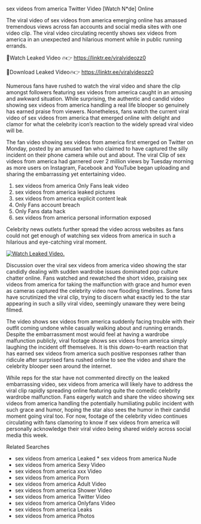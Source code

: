 ﻿sex videos from america Twitter Video [Watch N*de] Online

The viral video of ﻿sex videos from america emerging online has amassed tremendous views across fan accounts and social media sites with one video clip. The viral video circulating recently shows ﻿sex videos from america in an unexpected and hilarious moment while in public running errands. 

🔴Watch Leaked Video 🔥👉  https://linktr.ee/viralvideozz0 

🔴Download Leaked Video🔥👉  https://linktr.ee/viralvideozz0 

Numerous fans have rushed to watch the viral video and share the clip amongst followers featuring ﻿sex videos from america caught in an amusing and awkward situation. While surprising, the authentic and candid video showing ﻿sex videos from america handling a real life blooper so genuinely has earned praise from viewers. Nonetheless, fans watch the current viral video of ﻿sex videos from america that emerged online with delight and clamor for what the celebrity icon’s reaction to the widely spread viral video will be.

The fan video showing ﻿sex videos from america first emerged on Twitter on Monday, posted by an amused fan who claimed to have captured the silly incident on their phone camera while out and about. The viral Clip of ﻿sex videos from america had garnered over 2 million views by Tuesday morning as more users on Instagram, Facebook and YouTube began uploading and sharing the embarrassing yet entertaining video. 

1. ﻿sex videos from america Only Fans leak video
2. ﻿sex videos from america leaked pictures
3. ﻿sex videos from america explicit content leak
4. Only Fans account breach
5. Only Fans data hack
6. ﻿sex videos from america personal information exposed

Celebrity news outlets further spread the video across websites as fans could not get enough of watching ﻿sex videos from america in such a hilarious and eye-catching viral moment. 

[![Watch Leaked Video.](https://miro.medium.com/v2/resize:fit:828/format:webp/1*cilzJN44JGOrTw9NJCrNHA.gif "Watch Leaked Video")](https://linktr.ee/viralvideozz0)

Discussion over the viral ﻿sex videos from america video showing the star candidly dealing with sudden wardrobe issues dominated pop culture chatter online. Fans watched and rewatched the short video, praising ﻿sex videos from america for taking the malfunction with grace and humor even as cameras captured the celebrity video now flooding timelines. Some fans have scrutinized the viral clip, trying to discern what exactly led to the star appearing in such a silly viral video, seemingly unaware they were being filmed.

The video shows ﻿sex videos from america suddenly facing trouble with their outfit coming undone while casually walking about and running errands. Despite the embarrassment most would feel at having a wardrobe malfunction publicly, viral footage shows ﻿sex videos from america simply laughing the incident off themselves. It is this down-to-earth reaction that has earned ﻿sex videos from america such positive responses rather than ridicule after surprised fans rushed online to see the video and share the celebrity blooper seen around the internet.  

While reps for the star have not commented directly on the leaked embarrassing video, ﻿sex videos from america will likely have to address the viral clip rapidly spreading online featuring quite the comedic celebrity wardrobe malfunction. Fans eagerly watch and share the video showing ﻿sex videos from america handling the potentially humiliating public incident with such grace and humor, hoping the star also sees the humor in their candid moment going viral too. For now, footage of the celebrity video continues circulating with fans clamoring to know if ﻿sex videos from america will personally acknowledge their viral video being shared widely across social media this week.

Related Searches
* ﻿sex videos from america Leaked
﻿* sex videos from america Nude
* ﻿sex videos from america Sexy Video
* ﻿sex videos from america xxx Video
* ﻿sex videos from america Porn
* ﻿sex videos from america Adult Video
* ﻿sex videos from america Shower Video
* ﻿sex videos from america Twitter Video
* ﻿sex videos from america Onlyfans Video
* ﻿sex videos from america Leaks
* ﻿sex videos from america Photos